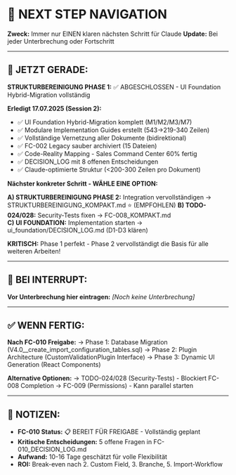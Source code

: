 # 🧭 NEXT STEP NAVIGATION

**Zweck:** Immer nur EINEN klaren nächsten Schritt für Claude
**Update:** Bei jeder Unterbrechung oder Fortschritt

---

## 🎯 JETZT GERADE:

**STRUKTURBEREINIGUNG PHASE 1:** ✅ ABGESCHLOSSEN - UI Foundation Hybrid-Migration vollständig

**Erledigt 17.07.2025 (Session 2):**
- ✅ UI Foundation Hybrid-Migration komplett (M1/M2/M3/M7)
- ✅ Modulare Implementation Guides erstellt (543→219-340 Zeilen)
- ✅ Vollständige Vernetzung aller Dokumente (bidirektional)
- ✅ FC-002 Legacy sauber archiviert (15 Dateien)
- ✅ Code-Reality Mapping - Sales Command Center 60% fertig
- ✅ DECISION_LOG mit 8 offenen Entscheidungen
- ✅ Claude-optimierte Struktur (<200-300 Zeilen pro Dokument)

**Nächster konkreter Schritt - WÄHLE EINE OPTION:**

**A) STRUKTURBEREINIGUNG PHASE 2:** Integration vervollständigen → STRUKTURBEREINIGUNG_KOMPAKT.md ⭐ (EMPFOHLEN)
**B) TODO-024/028:** Security-Tests fixen → FC-008_KOMPAKT.md  
**C) UI FOUNDATION:** Implementation starten → ui_foundation/DECISION_LOG.md (D1-D3 klären)

**KRITISCH:** Phase 1 perfekt - Phase 2 vervollständigt die Basis für alle weiteren Arbeiten!

---

## 🚨 BEI INTERRUPT:

**Vor Unterbrechung hier eintragen:**
_[Noch keine Unterbrechung]_

---

## ✅ WENN FERTIG:

**Nach FC-010 Freigabe:**
→ Phase 1: Database Migration (V4.0__create_import_configuration_tables.sql)
→ Phase 2: Plugin Architecture (CustomValidationPlugin Interface)
→ Phase 3: Dynamic UI Generation (React Components)

**Alternative Optionen:**
→ TODO-024/028 (Security-Tests) - Blockiert FC-008 Completion
→ FC-009 (Permissions) - Kann parallel starten

---

## 📝 NOTIZEN:

- **FC-010 Status:** 📋 BEREIT FÜR FREIGABE - Vollständig geplant
- **Kritische Entscheidungen:** 5 offene Fragen in FC-010_DECISION_LOG.md
- **Aufwand:** 10-16 Tage geschätzt für volle Flexibilität
- **ROI:** Break-even nach 2. Custom Field, 3. Branche, 5. Import-Workflow